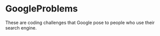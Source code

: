 # GoogleProblems
These are coding challenges that Google pose to people who use their search engine.
